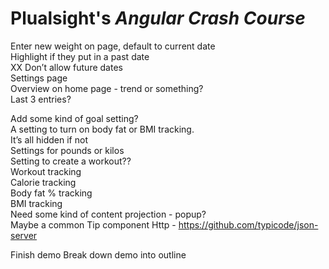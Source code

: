 # Plualsight's _Angular Crash Course_

Enter new weight on page, default to current date<br />
Highlight if they put in a past date<br />
XX Don’t allow future dates<br />
Settings page<br />
Overview on home page - trend or something?<br />
Last 3 entries?

Add some kind of goal setting?<br />
A setting to turn on body fat or BMI tracking.<br />
It’s all hidden if not<br />
Settings for pounds or kilos<br />
Setting to create a workout??<br />
Workout tracking<br />
Calorie tracking<br />
Body fat % tracking<br />
BMI tracking<br />
Need some kind of content projection - popup?<br />
Maybe a common Tip component Http - https://github.com/typicode/json-server

Finish demo
Break down demo into outline
